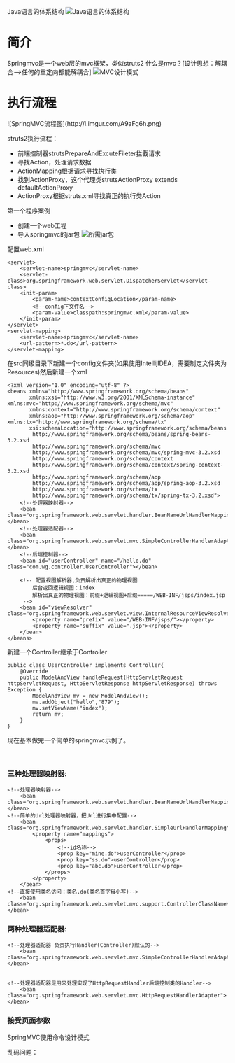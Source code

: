 Java语言的体系结构
![Java语言的体系结构](http://i.imgur.com/d7zx7ip.png)	

<h1>简介</h1>

Springmvc是一个web层的mvc框架，类似struts2
什么是mvc？[设计思想：解耦合-->任何的重定向都能解耦合]
![MVC设计模式](http://i.imgur.com/O2rJ7Fo.png)

<h1>执行流程</h1>
![SpringMVC流程图](http://i.imgur.com/A9aFg6h.png)

struts2执行流程：
- 前端控制器strutsPrepareAndExcuteFileter拦截请求
- 寻找Action，处理请求数据
- ActionMapping根据请求寻找执行类
- 找到ActionProxy，这个代理类strutsActionProxy extends defaultActionProxy
- ActionProxy根据struts.xml寻找真正的执行类Action


第一个程序案例
- 创建一个web工程
- 导入springmvc的jar包
	![所需jar包](http://i.imgur.com/nhIQWQA.png)

配置web.xml
```
<servlet>
	<servlet-name>springmvc</servlet-name>
	<servlet-class>org.springframework.web.servlet.DispatcherServlet</servlet-class>
    <init-param>
    	<param-name>contextConfigLocation</param-name>
		<!--config下文件名-->
        <param-value>classpath:springmvc.xml</param-value>
    </init-param>
</servlet>
<servlet-mapping>
	<servlet-name>springmvc</servlet-name>
    <url-pattern>*.do</url-pattern>
</servlet-mapping>
```
在src同级目录下新建一个config文件夹(如果使用IntellijIDEA，需要制定文件夹为Resources)然后新建一个xml
```
<?xml version="1.0" encoding="utf-8" ?>
<beans xmlns="http://www.springframework.org/schema/beans"
       xmlns:xsi="http://www.w3.org/2001/XMLSchema-instance" xmlns:mvc="http://www.springframework.org/schema/mvc"
       xmlns:context="http://www.springframework.org/schema/context"
       xmlns:aop="http://www.springframework.org/schema/aop" xmlns:tx="http://www.springframework.org/schema/tx"
       xsi:schemaLocation="http://www.springframework.org/schema/beans
		http://www.springframework.org/schema/beans/spring-beans-3.2.xsd
		http://www.springframework.org/schema/mvc
		http://www.springframework.org/schema/mvc/spring-mvc-3.2.xsd
		http://www.springframework.org/schema/context
		http://www.springframework.org/schema/context/spring-context-3.2.xsd
		http://www.springframework.org/schema/aop
		http://www.springframework.org/schema/aop/spring-aop-3.2.xsd
		http://www.springframework.org/schema/tx
		http://www.springframework.org/schema/tx/spring-tx-3.2.xsd">
    <!--处理器映射器-->
    <bean class="org.springframework.web.servlet.handler.BeanNameUrlHandlerMapping"></bean>
    <!--处理器适配器-->
    <bean class="org.springframework.web.servlet.mvc.SimpleControllerHandlerAdapter"></bean>
    <!--后端控制器-->
    <bean id="userController" name="/hello.do" class="com.wg.controller.UserController"></bean>

    <!-- 配置视图解析器,负责解析出真正的物理视图
		后台返回逻辑视图：index
		解析出真正的物理视图：前缀+逻辑视图+后缀=====/WEB-INF/jsps/index.jsp
	 -->
    <bean id="viewResolver" class="org.springframework.web.servlet.view.InternalResourceViewResolver">
        <property name="prefix" value="/WEB-INF/jsps/"></property>
        <property name="suffix" value=".jsp"></property>
    </bean>
</beans>
```
新建一个Controller继承于Controller
```
public class UserController implements Controller{
    @Override
    public ModelAndView handleRequest(HttpServletRequest httpServletRequest, HttpServletResponse httpServletResponse) throws Exception {
        ModelAndView mv = new ModelAndView();
        mv.addObject("hello","879");
        mv.setViewName("index");
        return mv;
    }
}
```
现在基本做完一个简单的springmvc示例了。

<br/>
<h3>三种处理器映射器:</h3>

```
<!--处理器映射器-->
    <bean class="org.springframework.web.servlet.handler.BeanNameUrlHandlerMapping"></bean>
<!--简单的Url处理器映射器，把Url进行集中配置-->
    <bean class="org.springframework.web.servlet.handler.SimpleUrlHandlerMapping">
        <property name="mappings">
            <props>
				<!--id名称-->
                <prop key="mine.do">userController</prop>
                <prop key="ss.do">userController</prop>
                <prop key="abc.do">userController</prop>
            </props>
        </property>
    </bean>
<!--直接使用类名访问：类名.do(类名首字母小写)-->
    <bean class="org.springframework.web.servlet.mvc.support.ControllerClassNameHandlerMapping"></bean>
```

<h3>两种处理器适配器:</h3>

```
<!--处理器适配器 负责执行Handler(Controller)默认的-->
    <bean class="org.springframework.web.servlet.mvc.SimpleControllerHandlerAdapter"></bean>


<!--处理器适配器是用来处理实现了HttpRequestHandler后端控制类的Handler-->
    <bean class="org.springframework.web.servlet.mvc.HttpRequestHandlerAdapter"></bean>
```

<h3>接受页面参数</h3>

SpringMVC使用命令设计模式

乱码问题：